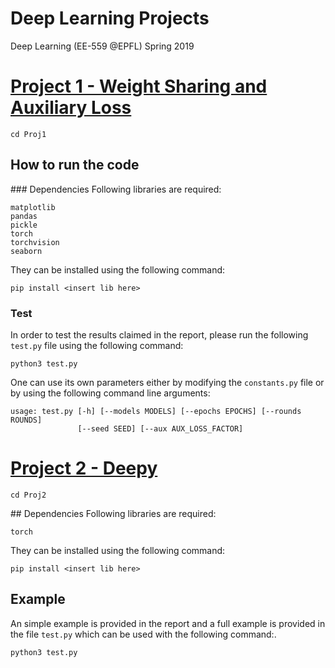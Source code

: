 # Deep Learning Projects
Deep Learning (EE-559 @EPFL) Spring 2019

# [Project 1 - Weight Sharing and Auxiliary Loss](Proj1/README.md)
```
cd Proj1
```
## How to run the code
### Dependencies
Following libraries are required:
```
matplotlib
pandas
pickle
torch
torchvision
seaborn
```
They can be installed using the following command:
```
pip install <insert lib here>
```
### Test
In order to test the results claimed in the report, please run the following `test.py` file using the following command:
```
python3 test.py
```
One can use its own parameters either by modifying the `constants.py` file or by using the following command line arguments:
```
usage: test.py [-h] [--models MODELS] [--epochs EPOCHS] [--rounds ROUNDS]
               [--seed SEED] [--aux AUX_LOSS_FACTOR]
```

# [Project 2 - Deepy](Proj2/README.md)
```
cd Proj2
```
## Dependencies
Following libraries are required:
```
torch
```
They can be installed using the following command:
```
pip install <insert lib here>
```
## Example
An simple example is provided in the report and a full example is provided in the file `test.py`
 which can be used with the following command:.
```
python3 test.py
```
